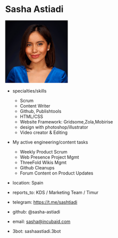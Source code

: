 # Sasha Astiadi


<img src="img/sasha.png" alt="img" width=200px />

- specialties/skills

  - Scrum
  - Content Writer
  - Github, Publishtools
  - HTML/CSS
  - Website Framework: Gridsome,Zola,Mobirise
  - design with photoshop/illustrator
  - Video creator & Editing

- My active engineering/content tasks
  - Weekly Product Scrum
  - Web Presence Project Mgmt
  - ThreeFold Wikis Mgmt
  - Github Cleanups
  - Forum Content on Product Updates
- location: Spain
- reports_to: KDS / Marketing Team / Timur

- telegram: https://t.me/sashtiadi
- github: @sasha-astiadi
- email: sasha@incubaid.com
- 3bot: sashaastiadi.3bot
